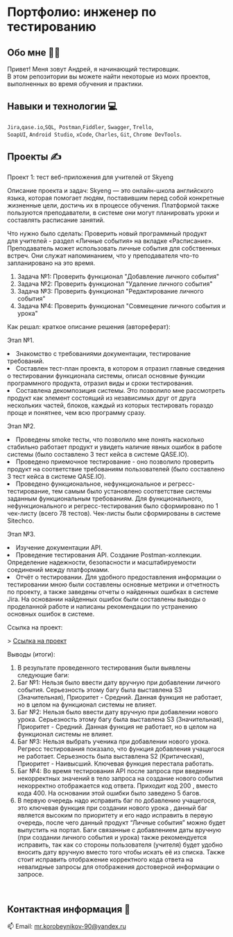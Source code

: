 # Портфолио: инженер по тестированию

## Обо мне 🙋‍♂️

Привет! Меня зовут Андрей, я начинающий тестировщик. <br>
В этом репозитории вы можете найти некоторые из моих проектов, выполненных во время обучения и практики.
<br>

## Навыки и технологии 💻
``Jira``,``qase.io``,``SQL``,`` Postman``,``Fiddler``, ``Swagger``, ``Trello``, <br>
``SoapUI``, ``Android Studio``, ``xCode``, ``Charles``, ``Git``, ``Chrome DevTools``.


## Проекты ✍️

<p> Проект 1: тест веб-приложения для учителей от Skyeng</p>
<p> Описание проекта и задач: Skyeng — это онлайн-школа английского языка, которая помогает людям, поставившим перед собой конкретные жизненные цели, достичь их в процессе обучения. Платформой также пользуются преподаватели, в системе они могут планировать уроки и составлять расписание занятий.</p>
<p>Что нужно было сделать: Проверить новый программный продукт для учителей -  раздел «Личные события» на вкладке «Расписание». Преподаватель может использовать личные события для собственных встреч. Они служат напоминанием, что у преподавателя что-то запланировано на это время.<p>
<ol>
  <li>Задача №1: Проверить функционал "Добавление личного события" </li>
  <li>Задача №2: Проверить функционал "Удаление личного события"</li>
  <li>Задача №3: Проверить функционал "Редактирование личного события"</li>
  <li>Задача №4: Проверить функционал "Совмещение личного события и урока"</li>
</ol>
<p>Как решал: краткое описание решения (автореферат):<p>
 
<p>Этап №1.</p>
<li>Знакомство с требованиями документации, тестирование требований.</li>
<li>Составлен тест-план проекта, в котором я отразил главные сведения о тестировании функционала системы, описал основные функции программного продукта, отразил виды и сроки тестирования.</li>
<li>Составлена декомпозиция системы. Это позволило мне рассмотреть продукт как элемент состоящий из независимых друг от друга нескольких частей, блоков, каждый из которых тестировать гораздо проще и понятнее, чем всю программу сразу.</li>
  
<p>Этап №2.</p>
<li>Проведены smoke тесты, что позволило мне понять насколько стабильно работает продукт и увидеть наличие явных ошибок в работе системы (было составлено 3 тест кейса в системе QASE.IO).</li>
<li>Проведено приемочное тестирование - оно позволило проверить продукт на соответствие требованиям пользователей (было составлено 3 тест кейса в системе QASE.IO).</li>
<li>Проведено функциональное, нефункциональное и регресс-тестирование, тем самым было установлено соответствие системы заданным функциональным требованиям. Для функционального, нефункционального и регресс-тестирования было сформировано по 1 чек-листу (всего 78 тестов). Чек-листы были сформированы в системе Sitechco.</li> 
   
<p>Этап №3.</p>
<li>Изучение документации API.</li> 
<li>Проведение тестирования API. Создание Postman-коллекции. Определение надежности, безопасности и масштабируемости соединений между платформами.</li>  
<li>Отчёт о тестировании. Для удобного предоставления информации о тестировании мною были составлены основные метрики и отчетность по проекту, а также заведены отчеты о найденных ошибках в системе Jira. На основании найденных ошибок были составлены выводы о проделанной работе и написаны рекомендации по устранению основных ошибок в системе.</li> 

<p>Ссылка на проект:<p>
> <a href="https://bagreported.atlassian.net/wiki/spaces/~63e0076cfb75f8568f62009f/pages/33734/1+2">Ссылка на проект</a>
 
 <p>Выводы (итоги):<p>
<ol>
  <li>В результате проведенного тестирования были выявлены следующие баги:</li>
  <li>Баг №1: Нельзя было ввести дату вручную при добавлении личного события. Серьезность этому багу была выставлена S3 (Значительная), Приоритет - Средний. Данная функция не работает, но в целом на функционал системы не влияет.</li>
  <li>Баг №2: Нельзя было ввести дату вручную при добавлении нового урока. Серьезность этому багу была выставлена S3 (Значительная), Приоритет - Средний. Данная функция не работает, но в целом на функционал системы не влияет.</li>
  <li>Баг №3: Нельзя выбрать ученика при добавлении нового урока. Регресс тестирования показало, что функция добавления учащегося не работает. Серьезность была выставлена S2 (Критическая), Приоритет - Наивысший. Ключевая функция перестала работать.</li>
  <li>Баг №4: Во время тестирования API после запроса при введении некорректных значений в тело запроса на создание нового события некорректно отображается код ответа. Приходит код 200 , вместо кода 400. На основании этой ошибки было заведено 5 багов.</li>
  <li>В первую очередь надо исправить баг по добавлению учащегося, это ключевая функция при создании нового урока , данный баг является высоким по приоритету и его надо исправить в первую очередь, после чего данный продукт “Личные события” можно будет выпустить на портал. Баги связанные с добавлением даты вручную (при создании личного события и урока) также рекомендуется исправить, так как со стороны пользователя (учителя) будет удобно вносить дату вручную вместо того чтобы искать её из списка. Также стоит исправить отображение корректного кода ответа на невалидные запросы для отображения достоверной информации о запросе. </li>
</ol>


<br> 


## Контактная информация 🤙
📫 Email: mr.korobeynikov-90@yandex.ru
